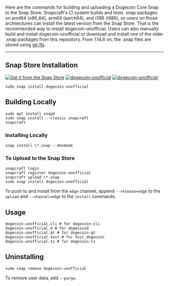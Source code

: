 Here are the commands for building and uploading a Dogecoin Core Snap to the Snap Store. Snapcraft's CI system builds and tests .snap packages on amd64 (x86_64), arm64 (aarch64), and i386 (i686), so users on those architectures can install the latest version from the Snap Store. That is the recommended way to install dogecoin-unofficial. Users can also manually build and install dogecoin-unofficial or download and install one of the older .snap packages from this repository. From 1.14.6 on, the .snap files are stored using [git-lfs](https://git-lfs.github.com/).

---

## Snap Store Installation
[![Get it from the Snap Store](https://snapcraft.io/static/images/badges/en/snap-store-black.svg)](https://snapcraft.io/dogecoin-unofficial)
[![dogecoin-unofficial](https://snapcraft.io/dogecoin-unofficial/badge.svg)](https://snapcraft.io/dogecoin-unofficial) [![dogecoin-unofficial](https://snapcraft.io/dogecoin-unofficial/trending.svg?name=0)](https://snapcraft.io/dogecoin-unofficial)
```
sudo snap install dogecoin-unofficial
```

## Building Locally
```
sudo apt install snapd
sudo snap install --classic snapcraft
snapcraft
```

### Installing Locally
```
snap install \*.snap --devmode
```

### To Upload to the Snap Store
```
snapcraft login
snapcraft register dogecoin-unofficial
snapcraft upload \*.snap
sudo snap install dogecoin-unofficial
```
To push to and install from the `edge` channel, append `--release=edge` to the `upload` and `--channel=edge` to the `install` commands.

## Usage
```
dogecoin-unofficial.cli # for dogecoin-cli
dogecoin-unofficial.d # for dogecoind
dogecoin-unofficial.qt # for dogecoin-qt
dogecoin-unofficial.test # for test_dogecoin
dogecoin-unofficial.tx # for dogecoin-tx
```

## Uninstalling
```
sudo snap remove dogecoin-unofficial
```
To remove user data, add `--purge`.

